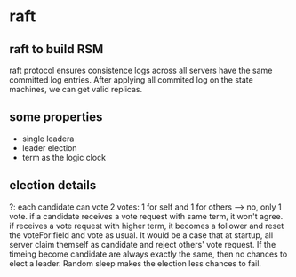 # raft

## raft to build RSM

raft protocol ensures consistence logs across all servers have the same
committed log entries. After applying all commited log on the state machines, we
can get valid replicas.

## some properties

* single leadera
* leader election
* term as the logic clock

## election details

?: each candidate can vote 2 votes: 1 for self and 1 for others --> no, only 1
vote. if a candidate receives a vote request with same term, it won't agree. if
receives a vote request with higher term, it becomes a follower and reset the
voteFor field and vote as usual. It would be a case that at startup, all server
claim themself as candidate and reject others' vote request. If the timeing
become candidate are always exactly the same, then no chances to elect a leader.
Random sleep makes the election less chances to fail.